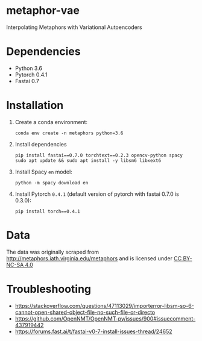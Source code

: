 # metaphor-vae

Interpolating Metaphors with Variational Autoencoders

# Dependencies

* Python 3.6
* Pytorch 0.4.1
* Fastai 0.7


# Installation

1. Create a conda environment:
   ```
   conda env create -n metaphors python=3.6
   ```
2. Install dependencies
   ```  
   pip install fastai==0.7.0 torchtext==0.2.3 opencv-python spacy
   sudo apt update && sudo apt install -y libsm6 libxext6
   ```
3. Install Spacy `en` model:
   ```
   python -m spacy download en
   ```
4. Install Pytorch `0.4.1` (default version of pytorch with fastai 0.7.0 is 0.3.0):
   ```
   pip install torch==0.4.1
   ```
   
# Data

The data was originally scraped from
http://metaphors.iath.virginia.edu/metaphors and is licensed under [CC BY-NC-SA
4.0](https://creativecommons.org/licenses/by-nc-sa/4.0/)

# Troubleshooting
* https://stackoverflow.com/questions/47113029/importerror-libsm-so-6-cannot-open-shared-object-file-no-such-file-or-directo
* https://github.com/OpenNMT/OpenNMT-py/issues/900#issuecomment-437919442
* https://forums.fast.ai/t/fastai-v0-7-install-issues-thread/24652
